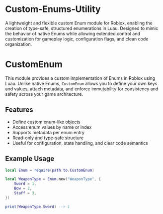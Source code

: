 # Custom-Enums-Utility
A lightweight and flexible custom Enum module for Roblox, enabling the creation of type-safe, structured enumerations in Luau. Designed to mimic the behavior of native Enums while allowing extended control and customization for gameplay logic, configuration flags, and clean code organization.

# CustomEnum

This module provides a custom implementation of Enums in Roblox using Luau. Unlike native Enums, `CustomEnum` allows you to define your own keys and values, attach metadata, and enforce immutability for consistency and safety across your game architecture.

## Features
- Define custom enum-like objects
- Access enum values by name or index
- Supports metadata per enum entry
- Read-only and type-safe structure
- Useful for configuration, state handling, and clear code semantics

## Example Usage
```lua
local Enum = require(path.to.CustomEnum)

local WeaponType = Enum.new("WeaponType", {
    Sword = 1,
    Bow = 2,
    Staff = 3,
})

print(WeaponType.Sword) --> 1
